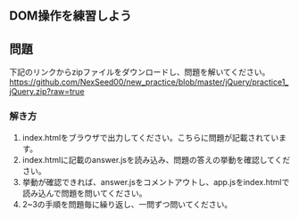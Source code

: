 ## DOM操作を練習しよう

## 問題
下記のリンクからzipファイルをダウンロードし、問題を解いてください。
https://github.com/NexSeed00/new_practice/blob/master/jQuery/practice1_jQuery.zip?raw=true

### 解き方
1. index.htmlをブラウザで出力してください。こちらに問題が記載されています。
2. index.htmlに記載のanswer.jsを読み込み、問題の答えの挙動を確認してください。
3. 挙動が確認できれば、answer.jsをコメントアウトし、app.jsをindex.htmlで読み込んで問題を問いてください。
4. 2~3の手順を問題毎に繰り返し、一問ずつ問いてください。
